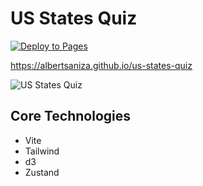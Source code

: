 # US States Quiz

[![Deploy to Pages](https://github.com/AlbertSanIza/us-states-quiz/actions/workflows/deploy.yml/badge.svg)](https://github.com/AlbertSanIza/us-states-quiz/actions/workflows/deploy.yml)

https://albertsaniza.github.io/us-states-quiz

![US States Quiz](https://github.com/user-attachments/assets/d05439cc-0078-451a-8b36-614e045ee504)

## Core Technologies

- Vite
- Tailwind
- d3
- Zustand
